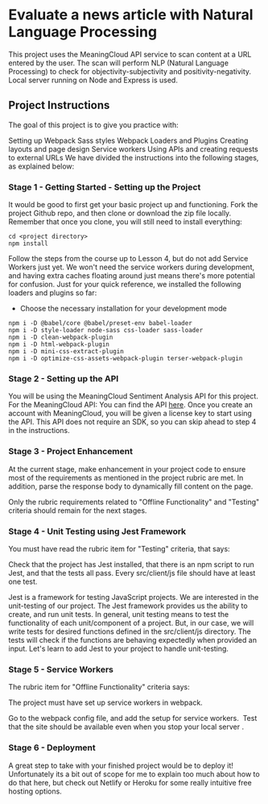# Evaluate a news article with Natural Language Processing

This project uses the MeaningCloud API service to scan content at a URL entered by the user. The scan will perform NLP (Natural Language Processing) to check for objectivity-subjectivity and positivity-negativity. Local server running on Node and Express is used.

## Project Instructions

The goal of this project is to give you practice with:

Setting up Webpack
Sass styles
Webpack Loaders and Plugins
Creating layouts and page design
Service workers
Using APIs and creating requests to external URLs
We have divided the instructions into the following stages, as explained below:

###  Stage 1 - Getting Started - Setting up the Project

It would be good to first get your basic project up and functioning. Fork the project Github repo, and then clone or download the zip file locally. Remember that once you clone, you will still need to install everything:

```
cd <project directory>
npm install
```
  
Follow the steps from the course up to Lesson 4, but do not add Service Workers just yet. We won't need the service workers during development, and having extra caches floating around just means there's more potential for confusion. Just for your quick reference, we installed the following loaders and plugins so far:

* Choose the necessary installation for your development mode

```
npm i -D @babel/core @babel/preset-env babel-loader
npm i -D style-loader node-sass css-loader sass-loader
npm i -D clean-webpack-plugin
npm i -D html-webpack-plugin
npm i -D mini-css-extract-plugin
npm i -D optimize-css-assets-webpack-plugin terser-webpack-plugin
```

### Stage 2 - Setting up the API

You will be using the MeaningCloud Sentiment Analysis API for this project.
For the MeaningCloud API: You can find the API [here](https://www.meaningcloud.com/developer/sentiment-analysis). Once you create an account with MeaningCloud, you will be given a license key to start using the API. This API does not require an SDK, so you can skip ahead to step 4 in the instructions.

### Stage 3 - Project Enhancement

At the current stage, make enhancement in your project code to ensure most of the requirements as mentioned in the project rubric are met. In addition, parse the response body to dynamically fill content on the page.

Only the rubric requirements related to "Offline Functionality" and "Testing" criteria should remain for the next stages.

### Stage 4 - Unit Testing using Jest Framework

You must have read the rubric item for "Testing" criteria, that says:

Check that the project has Jest installed, that there is an npm script to run Jest, and that the tests all pass. Every src/client/js file should have at least one test.

Jest is a framework for testing JavaScript projects. We are interested in the unit-testing of our project. The Jest framework provides us the ability to create, and run unit tests. In general, unit testing means to test the functionality of each unit/component of a project. But, in our case, we will write tests for desired functions defined in the src/client/js directory. The tests will check if the functions are behaving expectedly when provided an input. Let's learn to add Jest to your project to handle unit-testing.

### Stage 5 - Service Workers 

The rubric item for "Offline Functionality" criteria says:

The project must have set up service workers in webpack.

Go to the webpack config file, and add the setup for service workers.  Test that the site should be available even when you stop your local server .

### Stage 6 - Deployment

A great step to take with your finished project would be to deploy it! Unfortunately its a bit out of scope for me to explain too much about how to do that here, but check out Netlify or Heroku for some really intuitive free hosting options.
